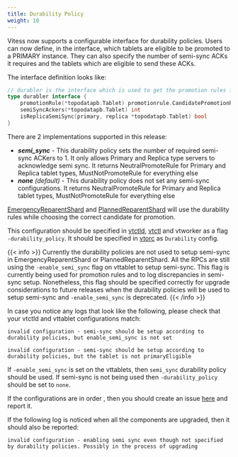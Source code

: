 ```yaml
---
title: Durability Policy
weight: 10
---
```


Vitess now supports a configurable interface for durability policies. Users can now define, in the interface, which tablets are eligible to be promoted to a PRIMARY instance. They can also specify the number of semi-sync ACKs it requires and the tablets which are eligible to send these ACKs.

The interface definition looks like:
```go
// durabler is the interface which is used to get the promotion rules for candidates and the semi sync setup
type durabler interface {
	promotionRule(*topodatapb.Tablet) promotionrule.CandidatePromotionRule
	semiSyncAckers(*topodatapb.Tablet) int
	isReplicaSemiSync(primary, replica *topodatapb.Tablet) bool
}
```

There are 2 implementations supported in this release:
 - ***semi_sync*** - This durability policy sets the number of required semi-sync ACKers to 1. It only allows Primary and Replica type servers to acknowledge semi sync. It returns NeutralPromoteRule for Primary and Replica tablet types, MustNotPromoteRule for everything else
 - ***none** (default)* - This durability policy does not set any semi-sync configurations. It returns NeutralPromoteRule for Primary and Replica tablet types, MustNotPromoteRule for everything else


[EmergencyReparentShard](../../configuration-advanced/reparenting/#emergencyreparentshard-emergency-reparenting) and [PlannedReparentShard](../../configuration-advanced/reparenting/#plannedreparentshard-planned-reparenting) will use the durability rules while choosing the correct candidate for promotion.

This configuration should be specified in [vtctld](../vtctld), [vtctl](../../../concepts/vtctl) and vtworker as a flag `-durability_policy`. It should be specified in [vtorc](../vtorc) as `Durability` config.

{{< info >}}
Currently the durability policies are not used to setup semi-sync in EmergencyReparentShard or PlannedReparentShard. All the RPCs are still using the `-enable_semi_sync` flag on vttablet to setup semi-sync. This flag is currently being used for promotion rules and to log discrepancies in semi-sync setup. Nonetheless, this flag should be specified correctly for upgrade considerations to future releases when the durability policies will be used to setup semi-sync and `-enable_semi_sync` is deprecated.
{{< /info >}}

In case you notice any logs that look like the following, please check that your vtctld and vttablet configurations match:
```
invalid configuration - semi-sync should be setup according to durability policies, but enable_semi_sync is not set
```
```
invalid configuration - semi-sync should be setup according to durability policies, but the tablet is not primaryEligible
```
If `-enable_semi_sync` is set on the vttablets, then `semi_sync` durability policy should be used.  If semi-sync is not being used then `-durability_policy` should be set to `none`.

If the configurations are in order , then you should create an issue [here](https://github.com/vitessio/vitess/issues) and report it.

If the following log is noticed when all the components are upgraded, then it should also be reported:
```
invalid configuration - enabling semi sync even though not specified by durability policies. Possibly in the process of upgrading
```
